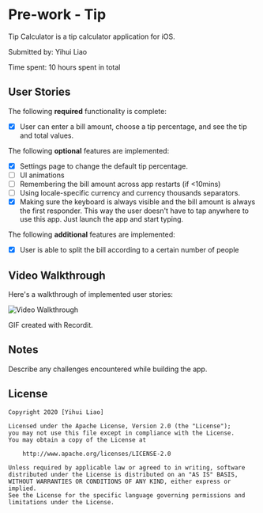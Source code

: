 # Pre-work - Tip

Tip Calculator is a tip calculator application for iOS.

Submitted by: Yihui Liao

Time spent: 10 hours spent in total

## User Stories

The following **required** functionality is complete:

* [x] User can enter a bill amount, choose a tip percentage, and see the tip and total values.

The following **optional** features are implemented:
* [x] Settings page to change the default tip percentage.
* [ ] UI animations
* [ ] Remembering the bill amount across app restarts (if <10mins)
* [ ] Using locale-specific currency and currency thousands separators.
* [x] Making sure the keyboard is always visible and the bill amount is always the first responder. This way the user doesn't have to tap anywhere to use this app. Just launch the app and start typing.

The following **additional** features are implemented:

- [x] User is able to split the bill according to a certain number of people

## Video Walkthrough 

Here's a walkthrough of implemented user stories:

<img src='https://recordit.co/gtVJUqVfu9' title='Video Walkthrough' width='' alt='Video Walkthrough' />

GIF created with Recordit.

## Notes

Describe any challenges encountered while building the app.

## License

    Copyright 2020 [Yihui Liao]

    Licensed under the Apache License, Version 2.0 (the "License");
    you may not use this file except in compliance with the License.
    You may obtain a copy of the License at

        http://www.apache.org/licenses/LICENSE-2.0

    Unless required by applicable law or agreed to in writing, software
    distributed under the License is distributed on an "AS IS" BASIS,
    WITHOUT WARRANTIES OR CONDITIONS OF ANY KIND, either express or implied.
    See the License for the specific language governing permissions and
    limitations under the License.
